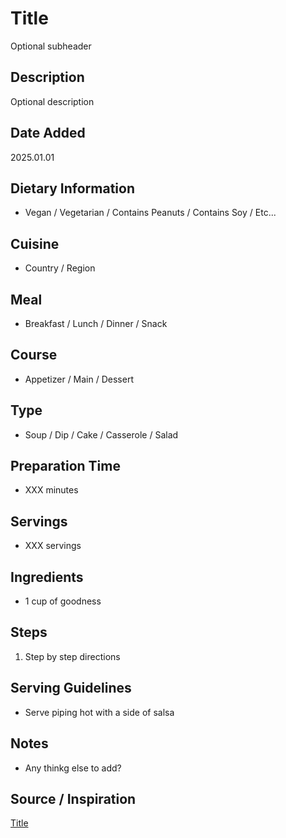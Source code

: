 # Title
Optional subheader

## Description
Optional description

## Date Added
2025.01.01

## Dietary Information
- Vegan / Vegetarian / Contains Peanuts / Contains Soy / Etc...

## Cuisine
- Country / Region

## Meal
- Breakfast / Lunch / Dinner / Snack

## Course
- Appetizer / Main / Dessert

## Type
- Soup / Dip / Cake / Casserole / Salad

## Preparation Time
- XXX minutes

## Servings
- XXX servings

## Ingredients
- 1 cup of goodness

## Steps  
1. Step by step directions

## Serving Guidelines
- Serve piping hot with a side of salsa

## Notes  
- Any thinkg else to add? 

## Source / Inspiration  
[Title](http://the.url.com)
